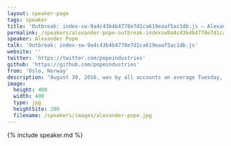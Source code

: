 ```yaml
---
layout: speaker-page
tags: speaker
title: 'Outbreak: index-sw-9a4c43b4b4778e7d1ca619eaaf5ac1db.js – Alexander Pope'
permalink: /speakers/alexander-pope-outbreak-indexsw9a4c43b4b4778e7d1ca619eaaf5ac1dbjs.html
speaker: Alexander Pope
talk: 'Outbreak: index-sw-9a4c43b4b4778e7d1ca619eaaf5ac1db.js'
website: ''
twitter: 'https://twitter.com/popeindustries'
github: 'https://github.com/popeindustries'
from: 'Oslo, Norway'
description: "August 30, 2016, was by all accounts an average Tuesday, and release number 523 just a simple re-factor, but something went horribly wrong that day: bad code escaped from the office, and it quickly spread to infect tens of thousands, giving rise to a hoard of zombie *ServiceWorkers*! \n\nThis is a disaster about a typo. This is a thriller about technology out of control. This is a tragedy about wasted CPU cycles. This is a cautionary tale about living in the age of *ServiceWorker*. "
image:
  height: 400
  width: 400
  type: jpg
  heightSite: 200
  filename: /speakers/images/alexander-pope.jpg
---
```


{% include speaker.md %}
